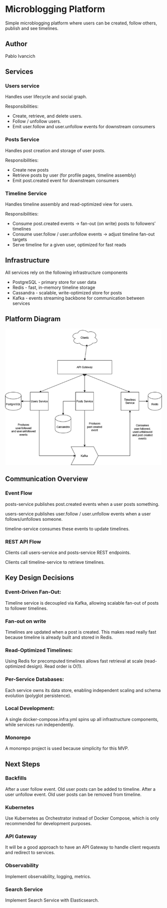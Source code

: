 # Microblogging Platform

Simple microblogging platform where users can be created, follow others, publish and see timelines.

## Author

Pablo Ivancich


## Services

### Users service
Handles user lifecycle and social graph.

Responsibilities:
- Create, retrieve, and delete users.
- Follow / unfollow users.
- Emit user.follow and user.unfollow events for downstream consumers


### Posts Service
Handles post creation and storage of user posts.

Responsibilities:
- Create new posts
- Retrieve posts by user (for profile pages, timeline assembly)
- Emit post.created event for downstream consumers


### Timeline Service
Handles timeline assembly and read-optimized view for users.

Responsibilities:
- Consume post.created events → fan-out (on write) posts to followers’ timelines
- Consume user.follow / user.unfollow events → adjust timeline fan-out targets
- Serve timeline for a given user, optimized for fast reads


## Infrastructure

All services rely on the following infrastructure components
- PostgreSQL - primary store for user data
- Redis - fast, in-memory timeline storage
- Cassandra - scalable, write-optimized store for posts
- Kafka - events streaming backbone for communication between services

## Platform Diagram

![Microblogging Platform Diagram](docs/microblogging-platform.png)

## Communication Overview

### Event Flow

posts-service publishes post.created events when a user posts something.

users-service publishes user.follow / user.unfollow events when a user follows/unfollows someone.

timeline-service consumes these events to update timelines.


### REST API Flow

Clients call users-service and posts-service REST endpoints.

Clients call timeline-service to retrieve timelines.


## Key Design Decisions

### Event-Driven Fan-Out:
Timeline service is decoupled via Kafka, allowing scalable fan-out of posts to follower timelines.

### Fan-out on write
Timelines are updated when a post is created. This makes read really fast because timeline is already built and stored in Redis.

### Read-Optimized Timelines:
Using Redis for precomputed timelines allows fast retrieval at scale (read-optimized design). Read order is O(1).

### Per-Service Databases:
Each service owns its data store, enabling independent scaling and schema evolution (polyglot persistence).

### Local Development:
A single docker-compose.infra.yml spins up all infrastructure components, while services run independently.

### Monorepo
A monorepo project is used because simplicity for this MVP.

## Next Steps

### Backfills
After a user follow event. Old user posts can be added to timeline.
After a user unfollow event. Old user posts can be removed from timeline.

### Kubernetes
Use Kubernetes as Orchestrator instead of Docker Compose, which is only recommended for development purposes.

### API Gateway
It will be a good approach to have an API Gateway to handle client requests and redirect to services.

### Observability
Implement observability, logging, metrics.

### Search Service 
Implement Search Service with Elasticsearch.